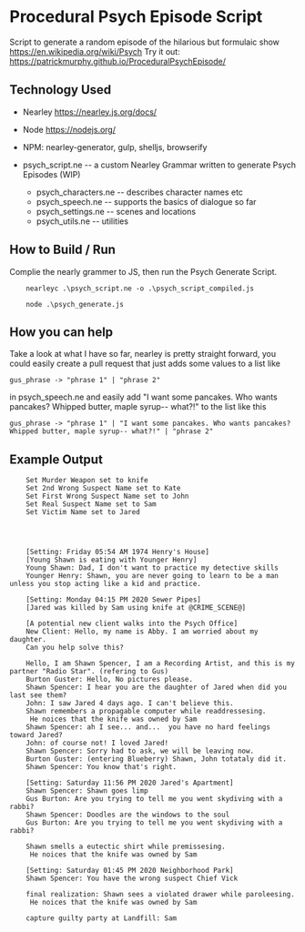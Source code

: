# Procedural Psych Episode Script

Script to generate a random episode of the hilarious but formulaic show https://en.wikipedia.org/wiki/Psych
Try it out: https://patrickmurphy.github.io/ProceduralPsychEpisode/


## Technology Used

 - Nearley https://nearley.js.org/docs/
 - Node https://nodejs.org/
 - NPM: nearley-generator, gulp, shelljs, browserify

 - psych_script.ne 			-- a custom Nearley Grammar written to generate Psych Episodes (WIP)
	 - psych_characters.ne 	-- describes character names etc
	 - psych_speech.ne 		-- supports the basics of dialogue so far
	 - psych_settings.ne 	-- scenes and locations
	 - psych_utils.ne 		-- utilities

## How to Build / Run
  Complie the nearly grammer to JS, then run the Psych Generate Script.

		nearleyc .\psych_script.ne -o .\psych_script_compiled.js

		node .\psych_generate.js


## How you can help
Take a look at what I have so far, nearley is pretty straight forward, you could easily create a pull request that just adds some values to a list like

    gus_phrase -> "phrase 1" | "phrase 2"
in psych_speech.ne and easily add "I want some pancakes. Who wants pancakes? Whipped butter, maple syrup-- what?!" to the list like this

    gus_phrase -> "phrase 1" | "I want some pancakes. Who wants pancakes? Whipped butter, maple syrup-- what?!" | "phrase 2"

 ## Example Output
 
		Set Murder Weapon set to knife
		Set 2nd Wrong Suspect Name set to Kate
		Set First Wrong Suspect Name set to John
		Set Real Suspect Name set to Sam
		Set Victim Name set to Jared




		[Setting: Friday 05:54 AM 1974 Henry's House]
		[Young Shawn is eating with Younger Henry]
		Young Shawn: Dad, I don't want to practice my detective skills
		Younger Henry: Shawn, you are never going to learn to be a man unless you stop acting like a kid and practice.

		[Setting: Monday 04:15 PM 2020 Sewer Pipes]
		[Jared was killed by Sam using knife at @CRIME_SCENE@]

		[A potential new client walks into the Psych Office]
		New Client: Hello, my name is Abby. I am worried about my daughter.
		Can you help solve this?

		Hello, I am Shawn Spencer, I am a Recording Artist, and this is my partner "Radio Star". (refering to Gus)
		Burton Guster: Hello, No pictures please.
		Shawn Spencer: I hear you are the daughter of Jared when did you last see them?
		John: I saw Jared 4 days ago. I can't believe this.
		Shawn remembers a propagable computer while readdressesing.
		 He noices that the knife was owned by Sam
		Shawn Spencer: ah I see... and...  you have no hard feelings toward Jared?
		John: of course not! I loved Jared!
		Shawn Spencer: Sorry had to ask, we will be leaving now.
		Burton Guster: (entering Blueberry) Shawn, John totataly did it.
		Shawn Spencer: You know that's right.

		[Setting: Saturday 11:56 PM 2020 Jared's Apartment]
		Shawn Spencer: Shawn goes limp
		Gus Burton: Are you trying to tell me you went skydiving with a rabbi?
		Shawn Spencer: Doodles are the windows to the soul
		Gus Burton: Are you trying to tell me you went skydiving with a rabbi?

		Shawn smells a eutectic shirt while premissesing.
		 He noices that the knife was owned by Sam

		[Setting: Saturday 01:45 PM 2020 Neighborhood Park]
		Shawn Spencer: You have the wrong suspect Chief Vick

		final realization: Shawn sees a violated drawer while paroleesing.
		 He noices that the knife was owned by Sam

		capture guilty party at Landfill: Sam